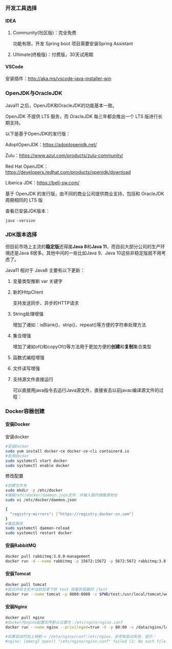 ### 开发工具选择

#### IDEA

1. Community(社区版)：完全免费

   功能有限，开发 Spring boot 项目需要安装Spring Assistant

2. Ultimate(终极版)：付费版，30天试用期

#### VSCode

安装插件：http://aka.ms/vscode-java-installer-win

### OpenJDK与OracleJDK

Java11 之后，OpenJDK和OracleJDK的功能基本一致。

OpenJDK 不提供 LTS 服务，而 OracleJDK 每三年都会推出一个 LTS 版进行长期支持。

以下是基于OpenJDK的发行版：

AdoptOpenJDK：https://adoptopenjdk.net/

Zulu：https://www.azul.com/products/zulu-community/

Red Hat OpenJDK：https://developers.redhat.com/products/openjdk/download

Liberica JDK：https://bell-sw.com/

基于 OpenJDK 的发行版，由不同的商业公司提供商业支持，包括和 OracleJDK 周期相同的 LTS 版

查看已安装JDK版本：

```
java -version
```

### JDK版本选择

但目前市场上主流的**稳定版**还得属**Java 8**和**Java 11**，而目前大部分公司的生产环境还是Java 8居多。其他中间的一些比如Java 9、Java 10这些非稳定版就不用考虑了。

Java11 相对于 Java8 主要有以下更新：

1. 变量类型推断 var 关键字

2. 新的HttpClient

   支持发送同步、异步的HTTP请求

3. String处理增强

   增加了诸如：isBlank()、strip()、repeat()等方便的字符串处理方法

4. 集合增强

   增加了诸如of()和copyOf()等方法用于更加方便的**创建**和**复制**集合类型

5. 函数式编程增强

6. 文件读写增强

7. 支持源文件直接运行

   可以直接用java指令去运行Java源文件，直接省去以前javac编译源文件的过程：

### Docker容器创建

#### 安装Docker

安装docker

```sh
#安装Docker
sudo yum install docker-ce docker-ce-cli containerd.io
#启用docker
sudo systemctl start docker
sudo systemctl enable docker
```

修改配置

```sh
#创建文件夹
sudo mkdir -p /etc/docker
#编辑/etc/docker/daemon.json文件，并输入国内镜像源地址
sudo vi /etc/docker/daemon.json

{
  "registry-mirrors": ["https://registry.docker-cn.com"]
}
#重启服务
sudo systemctl daemon-reload
sudo systemctl restart docker
```

#### 安装RabbitMQ

```sh
docker pull rabbitmq:3.8.0-management
docker run -d --name rabbitmq -p 15672:15672 -p 5672:5672 rabbitmq:3.8.0-management
```

#### 安装Tomcat

```sh
docker pull tomcat
#启动并将主机中当前目录下的 test 挂载到容器的 /test
docker run --name tomcat -p 8080:8080 -v $PWD/test:/usr/local/tomcat/webapps/test -d tomcat
```



#### 安装Nginx

```sh
docker pull nginx
#docker内nginx配置文件默认位置为：/etc/nginx/nginx.conf
docker run --name nginx --privileged=true -d -p 80:80 -v /data/nginx/logs:/var/log/nginx nginx

#如果启动时加上映射-v /data/nginx/conf:/etc/nginx，会导致启动失败，提示：
#nginx: [emerg] open() "/etc/nginx/nginx.conf" failed (2: No such file or directory)
```

